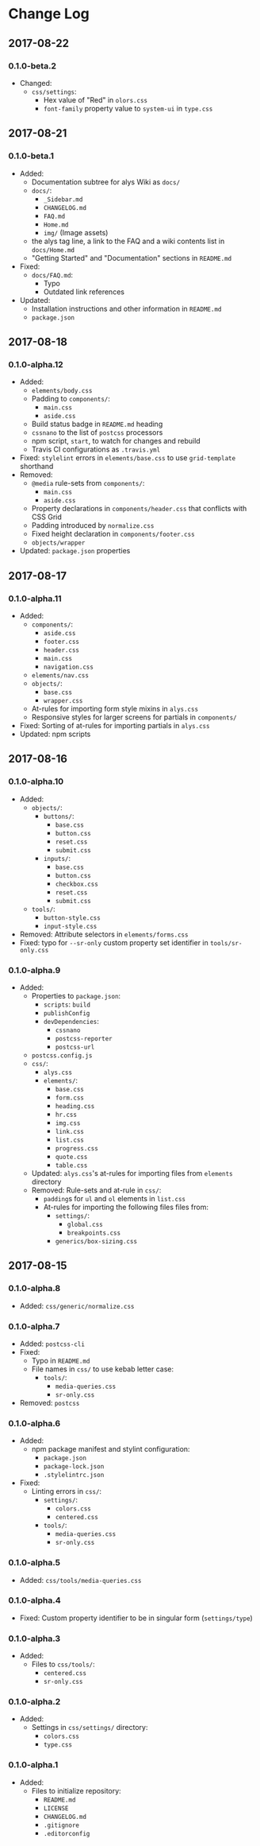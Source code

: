 # Change Log

## 2017-08-22

### 0.1.0-beta.2

- Changed:
  + `css/settings`:
    * Hex value of "Red" in `olors.css`
    * `font-family` property value to `system-ui` in `type.css`

## 2017-08-21

### 0.1.0-beta.1

- Added:
  + Documentation subtree for alys Wiki as `docs/`
  + `docs/`:
    * `_Sidebar.md`
    * `CHANGELOG.md`
    * `FAQ.md`
    * `Home.md`
    * `img/` (Image assets)
  + the alys tag line, a link to the FAQ and a wiki contents list in
    `docs/Home.md`
  + "Getting Started" and "Documentation" sections in `README.md`
- Fixed:
  + `docs/FAQ.md`:
    * Typo
    * Outdated link references
- Updated:
  + Installation instructions and other information in `README.md`
  + `package.json`

## 2017-08-18

### 0.1.0-alpha.12

- Added:
  + `elements/body.css`
  + Padding to `components/`:
    * `main.css`
    * `aside.css`
  + Build status badge in `README.md` heading
  + `cssnano` to the list of `postcss` processors
  + npm script, `start`, to watch for changes and rebuild
  + Travis CI configurations as `.travis.yml`
- Fixed: `stylelint` errors in `elements/base.css` to use `grid-template`
  shorthand
- Removed:
  + `@media` rule-sets from `components/`:
    * `main.css`
    * `aside.css`
  + Property declarations in `components/header.css` that conflicts with CSS
    Grid
  + Padding introduced by `normalize.css`
  + Fixed height declaration in `components/footer.css`
  + `objects/wrapper`
- Updated: `package.json` properties

## 2017-08-17

### 0.1.0-alpha.11

- Added:
  + `components/`:
    * `aside.css`
    * `footer.css`
    * `header.css`
    * `main.css`
    * `navigation.css`
  + `elements/nav.css`
  + `objects/`:
    * `base.css`
    * `wrapper.css`
  + At-rules for importing form style mixins in `alys.css`
  + Responsive styles for larger screens for partials in `components/`
- Fixed: Sorting of at-rules for importing partials in `alys.css`
- Updated: npm scripts

## 2017-08-16

### 0.1.0-alpha.10

- Added:
  + `objects/`:
    * `buttons/`:
      - `base.css`
      - `button.css`
      - `reset.css`
      - `submit.css`
    * `inputs/`:
      - `base.css`
      - `button.css`
      - `checkbox.css`
      - `reset.css`
      - `submit.css`
  + `tools/`:
    * `button-style.css`
    * `input-style.css`
- Removed: Attribute selectors in `elements/forms.css`
- Fixed: typo for `--sr-only` custom property set identifier in
  `tools/sr-only.css`

### 0.1.0-alpha.9

- Added:
  + Properties to `package.json`:
    * `scripts`: `build`
    * `publishConfig`
    * `devDependencies`:
      - `cssnano`
      - `postcss-reporter`
      - `postcss-url`
  + `postcss.config.js`
  + `css/`:
    * `alys.css`
    * `elements/`:
      - `base.css`
      - `form.css`
      - `heading.css`
      - `hr.css`
      - `img.css`
      - `link.css`
      - `list.css`
      - `progress.css`
      - `quote.css`
      - `table.css`
  + Updated: `alys.css`'s at-rules for importing files from `elements` directory
  + Removed: Rule-sets and at-rule in `css/`:
    + `padding`s for `ul` and `ol` elements in `list.css`
    + At-rules for importing the following files files from:
      * `settings/`:
        - `global.css`
        - `breakpoints.css`
      * `generics/box-sizing.css`

## 2017-08-15

### 0.1.0-alpha.8

- Added: `css/generic/normalize.css`

### 0.1.0-alpha.7

- Added: `postcss-cli`
- Fixed:
  + Typo in `README.md`
  + File names in `css/` to use kebab letter case:
    * `tools/`:
      - `media-queries.css`
      - `sr-only.css`
- Removed: `postcss`

### 0.1.0-alpha.6

- Added:
  + npm package manifest and stylint configuration:
    * `package.json`
    * `package-lock.json`
    * `.stylelintrc.json`
- Fixed:
  + Linting errors in `css/`:
    * `settings/`:
      - `colors.css`
      - `centered.css`
    * `tools/`:
      - `media-queries.css`
      - `sr-only.css`

### 0.1.0-alpha.5

- Added: `css/tools/media-queries.css`

### 0.1.0-alpha.4

- Fixed: Custom property identifier to be in singular form (`settings/type`)

### 0.1.0-alpha.3

- Added:
  + Files to `css/tools/`:
    * `centered.css`
    * `sr-only.css`

### 0.1.0-alpha.2

- Added:
  + Settings in `css/settings/` directory:
    * `colors.css`
    * `type.css`

### 0.1.0-alpha.1

- Added:
  + Files to initialize repository:
    * `README.md`
    * `LICENSE`
    * `CHANGELOG.md`
    * `.gitignore`
    * `.editorconfig`
